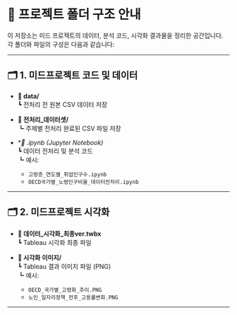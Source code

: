 # 📁 프로젝트 폴더 구조 안내

이 저장소는 미드 프로젝트의 데이터, 분석 코드, 시각화 결과물을 정리한 공간입니다.  
각 폴더와 파일의 구성은 다음과 같습니다:

---

## 🗂️ 1. 미드프로젝트 코드 및 데이터

- **📁 data/**  
  ┗ 전처리 전 원본 CSV 데이터 저장

- **📁 전처리_데이터셋/**  
  ┗ 주제별 전처리 완료된 CSV 파일 저장

- **📄 *.ipynb (Jupyter Notebook)**  
  ┗ 데이터 전처리 및 분석 코드  
  ┗ 예시:  
    - `고령층_연도별_취업인구수.ipynb`  
    - `OECD국가별_노령인구비율_데이터전처리.ipynb`

---

## 🗂️ 2. 미드프로젝트 시각화

- **📄 데이터_시각화_최종ver.twbx**  
  ┗ Tableau 시각화 최종 파일

- **📁 시각화 이미지/**  
  ┗ Tableau 결과 이미지 파일 (PNG)  
  ┗ 예시:  
    - `OECD_국가별_고령화_추이.PNG`  
    - `노인_일자리정책_전후_고용률변화.PNG`

---
